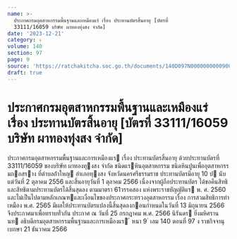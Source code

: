 ```yaml
---
name: >-
  ประกาศกรมอุตสาหกรรมพื้นฐานและเหมืองแร่ เรื่อง ประทานบัตรสิ้นอายุ [บัตรที่
  33111/16059 บริษัท ผาทองทุ่งสง จำกัด]
date: '2023-12-21'
category: ง
volume: 140
section: 97
page: 9
source: 'https://ratchakitcha.soc.go.th/documents/140D097N0000000000900.pdf'
draft: true
---
```


# ประกาศกรมอุตสาหกรรมพื้นฐานและเหมืองแร่ เรื่อง ประทานบัตรสิ้นอายุ [บัตรที่ 33111/16059 บริษัท ผาทองทุ่งสง จำกัด]

ประกาศกรมอุตสาหกรรมพื้นฐานและการเหมืองแร เรื่อง ประทานบัตรสิ้นอายุ ด้วยประทานบัตรที่ 33111/16059 ของบริษัท ผาทองทุงสง จํากัด ชนิดแรหินอุตสาหกรรม ชนิดหินปูนเพื่ออุตสาหกรรมกอสราง ที่ตําบลถ้ําใหญ อําเภอทุงสง จังหวัดนครศรีธรรมราช ประทานบัตรมีอายุ 10 ป นับแต่วันที่ 2 ตุลาคม 2556 และสิ้นอายุวันที่ 1 ตุลาคม 2566 เนื่องจากผู้ถือประทานบัตร ได้ขอคืนสิทธิและสิทธิตามประทานบัตรได้สิ้นสุดลง ตามมาตรา 61วรรคสอง แห่งพระราชบัญญัติแร พ. ศ. 2560 และไม่เป็นไปตามหลักเกณฑและเงื่อนไขของประกาศกระทรวงอุตสาหกรรม เรื่อง การสวมสิทธิการทําเหมือง พ.ศ. 2565 มีผลให้ประทานบัตรแปลงนี้สิ้นสุดลงกอนกําหนดในวันที่ 13 มิถุนายน 2566 จึงประกาศมาเพื่อทราบทั่วกัน ประกาศ ณ วันที่ 25 กรกฎาคม พ.ศ. 2566 นิรันดร ยิ่งมหิศรานนท อธิบดีกรมอุตสาหกรรมพื้นฐานและการเหมืองแร ้ หนา 9 ่ เลม 140 ตอนที่ 97 ง ราชกิจจานุเบกษา 21 ธันวาคม 2566
